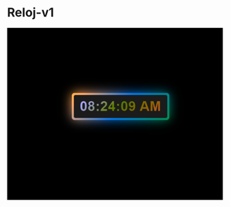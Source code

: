 # Reloj-v1

![video-to-gif](https://raw.githubusercontent.com/Marlonthe096/Reloj-v1/main/Reloj%20v1/img.png)
